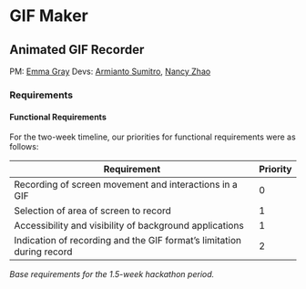 # GIF Maker

## Animated GIF Recorder

PM: [Emma Gray](https://github.com/em-gray)
Devs: [Armianto Sumitro](https://github.com/armiantos), [Nancy Zhao](https://github.com/zhaonancy)

### Requirements

#### Functional Requirements

For the two-week timeline, our priorities for functional requirements were as follows:

| Requirement                                                           | Priority |
| --------------------------------------------------------------------- | -------- |
| Recording of screen movement and interactions in a GIF                | 0        |
| Selection of area of screen to record                                 | 1        |
| Accessibility and visibility of background applications               | 1        |
| Indication of recording and the GIF format’s limitation during record | 2        |

*Base requirements for the 1.5-week hackathon period.*

